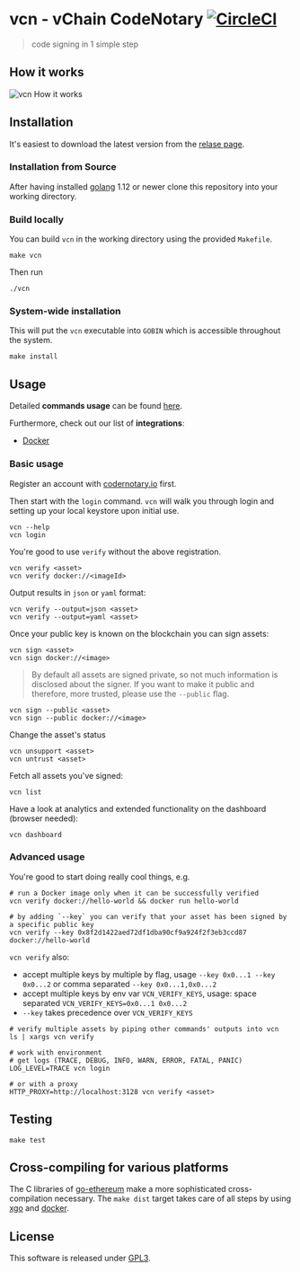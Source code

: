 # vcn - vChain CodeNotary [![CircleCI](https://circleci.com/gh/vchain-us/vcn.svg?style=svg)](https://circleci.com/gh/vchain-us/vcn)
> code signing in 1 simple step

## How it works
![vcn How it works](https://raw.githubusercontent.com/vchain-us/vcn/master/docs/vcn_hiwb.png "How it works")

## Installation

It's easiest to download the latest version from the [relase page](
https://github.com/vchain-us/vcn/releases).

### Installation from Source

After having installed [golang](https://golang.org/doc/install) 1.12 or newer clone this 
repository into your working directory.

### Build locally

You can build `vcn` in the working directory using the provided `Makefile`.

```
make vcn
```

Then run
```
./vcn
```

### System-wide installation

This will put the `vcn` executable into `GOBIN` which is
accessible throughout the system.

```
make install
```

## Usage

Detailed **commands usage** can be found [here](docs/cmd/vcn.md).

Furthermore, check out our list of **integrations**:

* [Docker](docs/DOCKERINTEGRATION.md)

### Basic usage

Register an account with [codernotary.io](https://codenotary.io) first.

Then start with the `login` command. `vcn` will walk you through login and setting up your local keystore upon initial use.
```
vcn --help
vcn login
```

You're good to use `verify` without the above registration.

```
vcn verify <asset>
vcn verify docker://<imageId>
```

Output results in `json` or `yaml` format:
```
vcn verify --output=json <asset>
vcn verify --output=yaml <asset>
```

Once your public key is known on the blockchain you can sign assets:

```
vcn sign <asset>
vcn sign docker://<image>
```
> By default all assets are signed private, so not much information is disclosed about the signer. If you want to make it public and therefore, more trusted, please use the `--public` flag.

```
vcn sign --public <asset>
vcn sign --public docker://<image>
```

Change the asset's status

```
vcn unsupport <asset>
vcn untrust <asset>
```

Fetch all assets you've signed:

```
vcn list
```

Have a look at analytics and extended functionality on the dashboard (browser needed):

```
vcn dashboard
```

### Advanced usage 

You're good to start doing really cool things, e.g.

```
# run a Docker image only when it can be successfully verified
vcn verify docker://hello-world && docker run hello-world
```

```
# by adding `--key` you can verify that your asset has been signed by a specific public key 
vcn verify --key 0x8f2d1422aed72df1dba90cf9a924f2f3eb3ccd87 docker://hello-world
```
`vcn verify` also:
- accept multiple keys by multiple by flag, usage `--key 0x0...1 --key 0x0...2` or comma separated `--key 0x0...1,0x0...2`
- accept multiple keys by env var `VCN_VERIFY_KEYS`, usage: space separated `VCN_VERIFY_KEYS=0x0...1 0x0...2`
- `--key` takes precedence over  `VCN_VERIFY_KEYS`

```
# verify multiple assets by piping other commands' outputs into vcn
ls | xargs vcn verify
```

```
# work with environment
# get logs (TRACE, DEBUG, INFO, WARN, ERROR, FATAL, PANIC)
LOG_LEVEL=TRACE vcn login

# or with a proxy
HTTP_PROXY=http://localhost:3128 vcn verify <asset>
```

## Testing
```
make test
```

## Cross-compiling for various platforms

The C libraries of [go-ethereum](https://github.com/ethereum/go-ethereum) make a more sophisticated cross-compilation
necessary. 
The `make dist` target takes care of all steps by using [xgo](https://github.com/techknowlogick/xgo) and [docker](https://github.com/docker). 

## License

This software is released under [GPL3](https://www.gnu.org/licenses/gpl-3.0.en.html).
